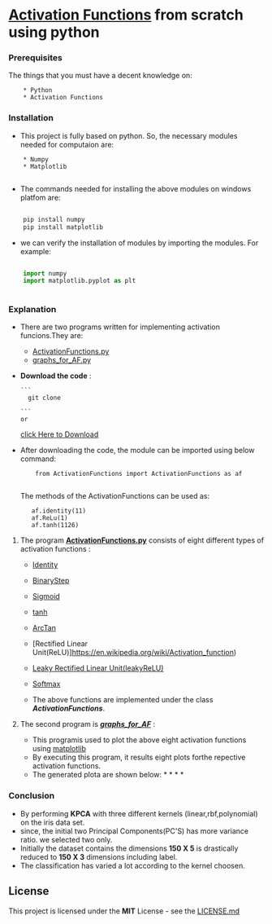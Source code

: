 # [Activation Functions](https://en.wikipedia.org/wiki/Activation_function) from scratch using python 

   
### Prerequisites

The things that you must have a decent knowledge on: 
```
    * Python
    * Activation Functions
```

### Installation

* This project is fully based on python. So, the necessary modules needed for computaion are:
```
    * Numpy 
    * Matplotlib
    
```
* The commands needed for installing the above modules on windows platfom are:
```python

    pip install numpy
    pip install matplotlib
```
* we can verify the installation of modules by  importing the modules. For example:
```python

    import numpy
    import matplotlib.pyplot as plt
    
```
### Explanation 

* There are two programs written for implementing activation funcions.They are:
     * [ActivationFunctions.py](https://stats.stackexchange.com/questions/101344/is-kernel-pca-with-linear-kernel-equivalent-to-standard-pca)
     * [graphs_for_AF.py](https://en.wikipedia.org/wiki/Radial_basis_function_kernel)
    
* **Download the code** : 

      ```
        git clone
      
      ```
      or
      
    
     [click Here to Download]()
  
* After downloading the code, the module can be imported using below command:
  ```
      from ActivationFunctions import ActivationFunctions as af
      
  ```
   The methods of the ActivationFunctions can be used as:
   ```
      af.identity(11)
      af.ReLu(1)
      af.tanh(1126)
   ```
    
1. The program [**ActivationFunctions.py**]() consists of eight different types of activation functions : 


     * [Identity](https://en.wikipedia.org/wiki/Activation_function)
     * [BinaryStep](https://en.wikipedia.org/wiki/Activation_function)
     * [Sigmoid](https://en.wikipedia.org/wiki/Activation_function)
     * [tanh](https://en.wikipedia.org/wiki/Activation_function)
     * [ArcTan](https://en.wikipedia.org/wiki/Radial_basis_function_kernel)
     * [Rectified Linear Unit(ReLU)]https://en.wikipedia.org/wiki/Activation_function)
     * [Leaky Rectified Linear Unit(leakyReLU)](https://en.wikipedia.org/wiki/Activation_function)
     * [Softmax](https://en.wikipedia.org/wiki/Activation_function)
     

   * The above functions are implemented under the class **_ActivationFunctions_**.
   
2. The second program is [**_graphs_for_AF_**]() : 
     * This programis used to plot the above eight activation functions using [matplotlib](https://matplotlib.org/tutorials/index.html)
     * By executing this program, it results eight plots forthe repective activation functions.
     * The generated plota are shown below:
          *
          *
          *
          *
      
   

### Conclusion 

   * By performing **KPCA** with three different kernels (linear,rbf,polynomial) on the iris data set.
   * since, the initial two Principal Components(PC'S) has more variance ratio. we selected two only.
   * Initially the dataset contains the dimensions **150 X 5** is drastically reduced to **150 X 3** dimensions including label.
   * The classification has varied a lot according to the kernel choosen.
   

## License

This project is licensed under the **MIT** License - see the [LICENSE.md](https://github.com/syamkakarla98/Kernel-PCA-Using-Different-Kernels-With-Classification/blob/master/LICENSE.md)

